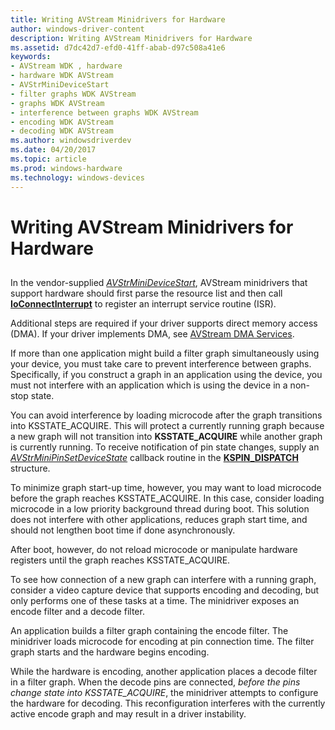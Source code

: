 ```yaml
---
title: Writing AVStream Minidrivers for Hardware
author: windows-driver-content
description: Writing AVStream Minidrivers for Hardware
ms.assetid: d7dc42d7-efd0-41ff-abab-d97c508a41e6
keywords:
- AVStream WDK , hardware
- hardware WDK AVStream
- AVStrMiniDeviceStart
- filter graphs WDK AVStream
- graphs WDK AVStream
- interference between graphs WDK AVStream
- encoding WDK AVStream
- decoding WDK AVStream
ms.author: windowsdriverdev
ms.date: 04/20/2017
ms.topic: article
ms.prod: windows-hardware
ms.technology: windows-devices
---
```


# Writing AVStream Minidrivers for Hardware


## <a href="" id="ddk-writing-avstream-minidrivers-for-hardware-ksg"></a>


In the vendor-supplied [*AVStrMiniDeviceStart*](https://msdn.microsoft.com/library/windows/hardware/ff556297), AVStream minidrivers that support hardware should first parse the resource list and then call [**IoConnectInterrupt**](https://msdn.microsoft.com/library/windows/hardware/ff548371) to register an interrupt service routine (ISR).

Additional steps are required if your driver supports direct memory access (DMA). If your driver implements DMA, see [AVStream DMA Services](avstream-dma-services.md).

If more than one application might build a filter graph simultaneously using your device, you must take care to prevent interference between graphs. Specifically, if you construct a graph in an application using the device, you must not interfere with an application which is using the device in a non-stop state.

You can avoid interference by loading microcode after the graph transitions into KSSTATE\_ACQUIRE. This will protect a currently running graph because a new graph will not transition into **KSSTATE\_ACQUIRE** while another graph is currently running. To receive notification of pin state changes, supply an [*AVStrMiniPinSetDeviceState*](https://msdn.microsoft.com/library/windows/hardware/ff556359) callback routine in the [**KSPIN\_DISPATCH**](https://msdn.microsoft.com/library/windows/hardware/ff563535) structure.

To minimize graph start-up time, however, you may want to load microcode before the graph reaches KSSTATE\_ACQUIRE. In this case, consider loading microcode in a low priority background thread during boot. This solution does not interfere with other applications, reduces graph start time, and should not lengthen boot time if done asynchronously.

After boot, however, do not reload microcode or manipulate hardware registers until the graph reaches KSSTATE\_ACQUIRE.

To see how connection of a new graph can interfere with a running graph, consider a video capture device that supports encoding and decoding, but only performs one of these tasks at a time. The minidriver exposes an encode filter and a decode filter.

An application builds a filter graph containing the encode filter. The minidriver loads microcode for encoding at pin connection time. The filter graph starts and the hardware begins encoding.

While the hardware is encoding, another application places a decode filter in a filter graph. When the decode pins are connected, *before the pins change state into KSSTATE\_ACQUIRE*, the minidriver attempts to configure the hardware for decoding. This reconfiguration interferes with the currently active encode graph and may result in a driver instability.

 

 




